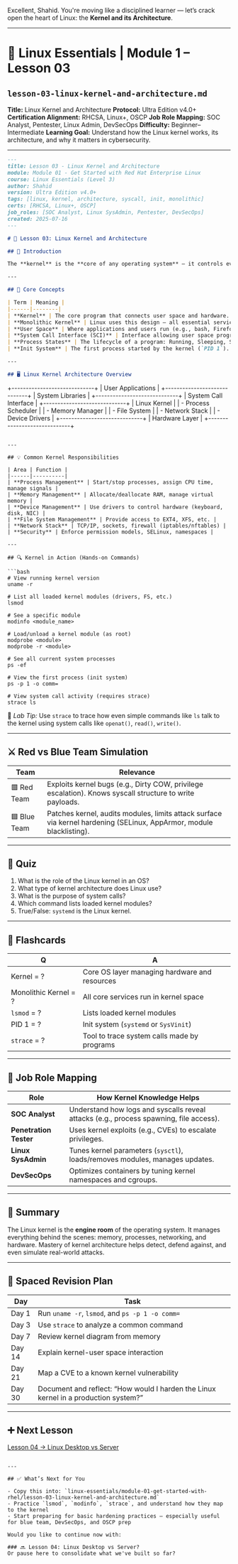 Excellent, Shahid. You're moving like a disciplined learner — let’s crack open the heart of Linux: the **Kernel and its Architecture**.

---

# 📘 **Linux Essentials | Module 1 – Lesson 03**

## `lesson-03-linux-kernel-and-architecture.md`

**Title:** Linux Kernel and Architecture
**Protocol:** Ultra Edition v4.0+
**Certification Alignment:** RHCSA, Linux+, OSCP
**Job Role Mapping:** SOC Analyst, Pentester, Linux Admin, DevSecOps
**Difficulty:** Beginner–Intermediate
**Learning Goal:** Understand how the Linux kernel works, its architecture, and why it matters in cybersecurity.

---

```markdown
---
title: Lesson 03 - Linux Kernel and Architecture
module: Module 01 - Get Started with Red Hat Enterprise Linux
course: Linux Essentials (Level 3)
author: Shahid
version: Ultra Edition v4.0+
tags: [linux, kernel, architecture, syscall, init, monolithic]
certs: [RHCSA, Linux+, OSCP]
job_roles: [SOC Analyst, Linux SysAdmin, Pentester, DevSecOps]
created: 2025-07-16
---

# 🔧 Lesson 03: Linux Kernel and Architecture

## 🧭 Introduction

The **kernel** is the **core of any operating system** — it controls everything from memory to processes to hardware. For cybersecurity and administration, knowing **how the Linux kernel works** gives you deep insight into how systems behave — and how they can be hardened or exploited.

---

## 🧱 Core Concepts

| Term | Meaning |
|------|--------|
| **Kernel** | The core program that connects user space and hardware. It's responsible for CPU scheduling, memory management, device I/O, etc. |
| **Monolithic Kernel** | Linux uses this design — all essential services (drivers, file system, network) run in kernel space. |
| **User Space** | Where applications and users run (e.g., bash, Firefox). Access to hardware is indirect via syscalls. |
| **System Call Interface (SCI)** | Interface allowing user space programs to request kernel services (e.g., `read()`, `execve()`). |
| **Process States** | The lifecycle of a program: Running, Sleeping, Stopped, Zombie, etc. |
| **Init System** | The first process started by the kernel (`PID 1`). Manages boot, services. (`systemd`, `SysVinit`) |

---

## 🖥️ Linux Kernel Architecture Overview

```

+-----------------------------+
\|       User Applications     |
+-----------------------------+
\|       System Libraries      |
+-----------------------------+
\|     System Call Interface   |
+-----------------------------+
\|         Linux Kernel        |
\| - Process Scheduler         |
\| - Memory Manager            |
\| - File System               |
\| - Network Stack             |
\| - Device Drivers            |
+-----------------------------+
\|         Hardware Layer      |
+-----------------------------+

````

---

## 💡 Common Kernel Responsibilities

| Area | Function |
|------|----------|
| **Process Management** | Start/stop processes, assign CPU time, manage signals |
| **Memory Management** | Allocate/deallocate RAM, manage virtual memory |
| **Device Management** | Use drivers to control hardware (keyboard, disk, NIC) |
| **File System Management** | Provide access to EXT4, XFS, etc. |
| **Network Stack** | TCP/IP, sockets, firewall (iptables/nftables) |
| **Security** | Enforce permission models, SELinux, namespaces |

---

## 🔍 Kernel in Action (Hands-on Commands)

```bash
# View running kernel version
uname -r

# List all loaded kernel modules (drivers, FS, etc.)
lsmod

# See a specific module
modinfo <module_name>

# Load/unload a kernel module (as root)
modprobe <module>
modprobe -r <module>

# See all current system processes
ps -ef

# View the first process (init system)
ps -p 1 -o comm=

# View system call activity (requires strace)
strace ls
````

📍 *Lab Tip:* Use `strace` to trace how even simple commands like `ls` talk to the kernel using system calls like `openat()`, `read()`, `write()`.

---

## ⚔️ Red vs Blue Team Simulation

| Team         | Relevance                                                                                                            |
| ------------ | -------------------------------------------------------------------------------------------------------------------- |
| 🟥 Red Team  | Exploits kernel bugs (e.g., Dirty COW, privilege escalation). Knows syscall structure to write payloads.             |
| 🟦 Blue Team | Patches kernel, audits modules, limits attack surface via kernel hardening (SELinux, AppArmor, module blacklisting). |

---

## 🧩 Quiz

1. What is the role of the Linux kernel in an OS?
2. What type of kernel architecture does Linux use?
3. What is the purpose of system calls?
4. Which command lists loaded kernel modules?
5. True/False: `systemd` is the Linux kernel.

---

## 🧠 Flashcards

| Q                     | A                                             |
| --------------------- | --------------------------------------------- |
| Kernel = ?            | Core OS layer managing hardware and resources |
| Monolithic Kernel = ? | All core services run in kernel space         |
| `lsmod` = ?           | Lists loaded kernel modules                   |
| PID 1 = ?             | Init system (`systemd` or `SysVinit`)         |
| `strace` = ?          | Tool to trace system calls made by programs   |

---

## 🧳 Job Role Mapping

| Role                   | How Kernel Knowledge Helps                                                             |
| ---------------------- | -------------------------------------------------------------------------------------- |
| **SOC Analyst**        | Understand how logs and syscalls reveal attacks (e.g., process spawning, file access). |
| **Penetration Tester** | Uses kernel exploits (e.g., CVEs) to escalate privileges.                              |
| **Linux SysAdmin**     | Tunes kernel parameters (`sysctl`), loads/removes modules, manages updates.            |
| **DevSecOps**          | Optimizes containers by tuning kernel namespaces and cgroups.                          |

---

## 🧼 Summary

The Linux kernel is the **engine room** of the operating system. It manages everything behind the scenes: memory, processes, networking, and hardware. Mastery of kernel architecture helps detect, defend against, and even simulate real-world attacks.

---

## 🔁 Spaced Revision Plan

| Day    | Task                                                                                |
| ------ | ----------------------------------------------------------------------------------- |
| Day 1  | Run `uname -r`, `lsmod`, and `ps -p 1 -o comm=`                                     |
| Day 3  | Use `strace` to analyze a common command                                            |
| Day 7  | Review kernel diagram from memory                                                   |
| Day 14 | Explain kernel-user space interaction                                               |
| Day 21 | Map a CVE to a known kernel vulnerability                                           |
| Day 30 | Document and reflect: “How would I harden the Linux kernel in a production system?” |

---

## ➕ Next Lesson

[Lesson 04 → Linux Desktop vs Server](lesson-04-linux-desktop-vs-server.md)

```

---

## ✅ What’s Next for You

- Copy this into: `linux-essentials/module-01-get-started-with-rhel/lesson-03-linux-kernel-and-architecture.md`  
- Practice `lsmod`, `modinfo`, `strace`, and understand how they map to the kernel  
- Start preparing for basic hardening practices — especially useful for blue team, DevSecOps, and OSCP prep

Would you like to continue now with:

### 🔜 Lesson 04: Linux Desktop vs Server?  
Or pause here to consolidate what we've built so far?
```
